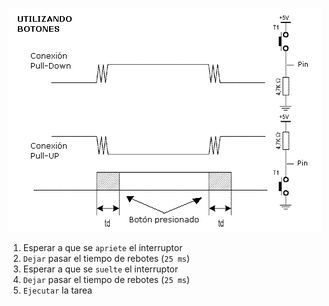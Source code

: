 ![adaa87c01af51039c94b3bab4d5639b6.png](../../../../img/5372e41c702a4fc0b0795b9415a6d4fe.png)
1. Esperar a que se `apriete` el interruptor
2. `Dejar` pasar el tiempo de rebotes (`25 ms`)
3. Esperar a que se `suelte` el interruptor
4. `Dejar` pasar el tiempo de rebotes (`25 ms`)
5. `Ejecutar` la tarea